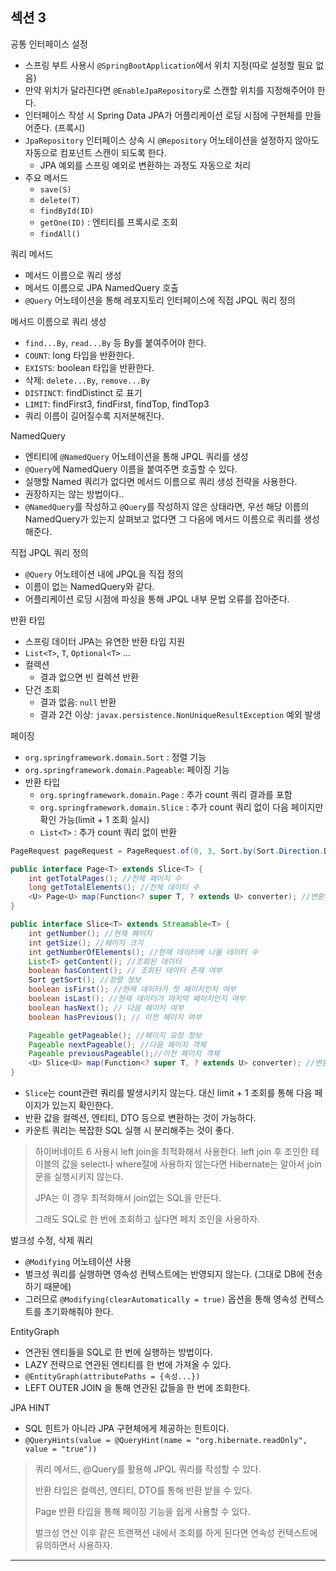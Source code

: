 ## 섹션 3

공통 인터페이스 설정

- 스프링 부트 사용시 `@SpringBootApplication`에서 위치 지정(따로 설정할 필요 없음)
- 만약 위치가 달라진다면 `@EnableJpaRepository`로 스캔할 위치를 지정해주어야 한다.
- 인터페이스 작성 시 Spring Data JPA가 어플리케이션 로딩 시점에 구현체를 만들어준다. (프록시)
- `JpaRepository` 인터페이스 상속 시 `@Repository` 어노테이션을 설정하지 않아도 자동으로 컴포넌트 스캔이 되도록 한다.
  - JPA 예외를 스프링 예외로 변환하는 과정도 자동으로 처리
- 주요 메서드
  - `save(S)`
  - `delete(T)`
  - `findById(ID)`
  - `getOne(ID)` : 엔티티를 프록시로 조회
  - `findAll()`

쿼리 메서드
- 메서드 이름으로 쿼리 생성
- 메서드 이름으로 JPA NamedQuery 호출
- `@Query` 어노테이션을 통해 레포지토리 인터페이스에 직접 JPQL 쿼리 정의

메서드 이름으로 쿼리 생성

- `find...By`, `read...By` 등 By를 붙여주어야 한다.
- `COUNT`: long 타입을 반환한다.
- `EXISTS`: boolean 타입을 반환한다.
- 삭제: `delete...By`, `remove...By`
- `DISTINCT`: findDistinct 로 표기
- `LIMIT`: findFirst3, findFirst, findTop, findTop3
- 쿼리 이름이 길어질수록 지저분해진다.

NamedQuery

- 엔티티에 `@NamedQuery` 어노테이션을 통해 JPQL 쿼리를 생성
- `@Query`에 NamedQuery 이름을 붙여주면 호출할 수 있다.
- 실행할 Named 쿼리가 없다면 메서드 이름으로 쿼리 생성 전략을 사용한다.
- 권장하지는 않는 방법이다..
- `@NamedQuery`를 작성하고 `@Query`를 작성하지 않은 상태라면, 우선 해당 이름의 NamedQuery가 있는지 살펴보고 없다면 그 다음에 메서드 이름으로 쿼리를 생성해준다.

직접 JPQL 쿼리 정의

- `@Query` 어노테이션 내에 JPQL을 직접 정의
- 이름이 없는 NamedQuery와 같다.
- 어플리케이션 로딩 시점에 파싱을 통해 JPQL 내부 문법 오류를 잡아준다.

반환 타입

- 스프링 데이터 JPA는 유연한 반환 타입 지원
- `List<T>`, `T`, `Optional<T>` ...
- 컬렉션
  - 결과 없으면 빈 컬렉션 반환
- 단건 조회
  - 결과 없음: `null` 반환
  - 결과 2건 이상: `javax.persistence.NonUniqueResultException` 예외 발생

페이징

- `org.springframework.domain.Sort` : 정렬 기능
- `org.springframework.domain.Pageable`: 페이징 기능
- 반환 타입
  - `org.springframework.domain.Page` : 추가 count 쿼리 결과를 포함
  - `org.springframework.domain.Slice` : 추가 count 쿼리 없이 다음 페이지만 확인 가능(limit + 1 조회 실시)
  - `List<T>` : 추가 count 쿼리 없이 반환

```java
PageRequest pageRequest = PageRequest.of(0, 3, Sort.by(Sort.Direction.DESC,"username"));
```

```java
public interface Page<T> extends Slice<T> {
    int getTotalPages(); //전체 페이지 수
    long getTotalElements(); //전체 데이터 수
    <U> Page<U> map(Function<? super T, ? extends U> converter); //변환기
}
```

```java
public interface Slice<T> extends Streamable<T> {
    int getNumber(); //현재 페이지
    int getSize(); //페이지 크기
    int getNumberOfElements(); //현재 데이터에 나올 데이터 수
    List<T> getContent(); //조회된 데이터
    boolean hasContent(); // 조회된 데이터 존재 여부
    Sort getSort(); //정렬 정보
    boolean isFirst(); //현재 데이터가 첫 페이지인지 여부
    boolean isLast(); //현재 데이터가 마지막 페이지인지 여부
    boolean hasNext(); // 다음 페이지 여부
    boolean hasPrevious(); // 이전 페이지 여부

    Pageable getPageable(); //페이지 요청 정보
    Pageable nextPageable(); //다음 페이지 객체
    Pageable previousPageable();//이전 페이지 객체
    <U> Slice<U> map(Function<? super T, ? extends U> converter); //변환기
}
```

- `Slice`는 count관련 쿼리를 발생시키지 않는다. 대신 limit + 1 조회를 통해 다음 페이지가 있는지 확인한다.
- 반환 값을 컬렉션, 엔티티, DTO 등으로 변환하는 것이 가능하다.
- 카운트 쿼리는 복잡한 SQL 실행 시 분리해주는 것이 좋다.

> 하이버네이트 6 사용시 left join을 최적화해서 사용한다. left join 후 조인한 테이블의 값을 select나 where절에 사용하지 않는다면 Hibernate는 알아서 join 문을 실행시키지 않는다.
> 
> JPA는 이 경우 최적화해서 join없는 SQL을 만든다.
> 
> 그래도 SQL로 한 번에 조회하고 싶다면 페치 조인을 사용하자.

벌크성 수정, 삭제 쿼리

- `@Modifying` 어노테이션 사용
- 벌크성 쿼리를 실행하면 영속성 컨텍스트에는 반영되지 않는다. (그대로 DB에 전송하기 때문에)
- 그러므로 `@Modifying(clearAutomatically = true)` 옵션을 통해 영속성 컨텍스트를 초기화해줘야 한다.

EntityGraph

- 연관된 엔티들을 SQL로 한 번에 실행하는 방법이다.
- LAZY 전략으로 연관된 엔티티를 한 번에 가져올 수 있다.
- `@EntityGraph(attributePaths = {속성...})`
- LEFT OUTER JOIN 을 통해 연관된 값들을 한 번에 조회한다.

JPA HINT

- SQL 힌트가 아니라 JPA 구현체에게 제공하는 힌트이다.
- `@QueryHints(value = @QueryHint(name = "org.hibernate.readOnly", value = "true"))`

> 쿼리 메서드, @Query를 활용해 JPQL 쿼리를 작성할 수 있다.
> 
> 반환 타입은 컬렉션, 엔티티, DTO를 통해 반환 받을 수 있다.
> 
> Page 반환 타입을 통해 페이징 기능을 쉽게 사용할 수 있다.
> 
> 벌크성 연산 이후 같은 트랜잭션 내에서 조회를 하게 된다면 연속성 컨텍스트에 유의하면서 사용하자.

---

